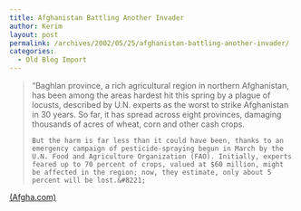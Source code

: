 ```yaml
---
title: Afghanistan Battling Another Invader
author: Kerim
layout: post
permalink: /archives/2002/05/25/afghanistan-battling-another-invader/
categories:
  - Old Blog Import
---
```


>   &#8220;Baghlan province, a rich agricultural region in northern Afghanistan, has been among the areas hardest hit this spring by a plague of locusts, described by U.N. experts as the worst to strike Afghanistan in 30 years. So far, it has spread across eight provinces, damaging thousands of acres of wheat, corn and other cash crops. 
>   
>   
>     But the harm is far less than it could have been, thanks to an emergency campaign of pesticide-spraying begun in March by the U.N. Food and Agriculture Organization (FAO). Initially, experts feared up to 70 percent of crops, valued at $60 million, might be affected in the region; now, they estimate, only about 5 percent will be lost.&#8221;
>   


<a href="http://www.afgha.com/article.php?sid=14637&mode=thread&order=0" onclick="_gaq.push(['_trackEvent', 'outbound-article', 'http://www.afgha.com/article.php?sid=14637&mode=thread&order=0', '(Afgha.com)']);" >(Afgha.com)</a>

